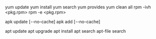 yum update
yum install <pkg-name>
yum search <pkg-name>
yum provides <cmd-name>
yum clean all
rpm -ivh <pkg.rpm>
rpm -e <pkg.rpm>

apk update [--no-cache]
apk add <pkg-name> [--no-cache]

apt update
apt upgrade
apt install <pkg-name>
apt search <pkg-name>
apt-file search <cmd-name>

